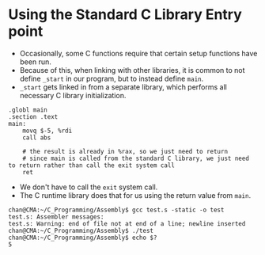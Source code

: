 # Using the Standard C Library Entry point

- Occasionally, some C functions require that certain setup functions have been run.
- Because of this, when linking with other libraries, it is common to not define `_start` in our program, but to instead define `main`.
- `_start` gets linked in from a separate library, which performs all necessary C library initialization.

```assembly
.globl main
.section .text 
main:
	movq $-5, %rdi
	call abs
	
	# the result is already in %rax, so we just need to return
	# since main is called from the standard C library, we just need to return rather than call the exit system call
	ret
```

- We don't have to call the `exit` system call.
- The C runtime library does that for us using the return value from `main`.

```sh'
chan@CMA:~/C_Programming/Assembly$ gcc test.s -static -o test
test.s: Assembler messages:
test.s: Warning: end of file not at end of a line; newline inserted
chan@CMA:~/C_Programming/Assembly$ ./test
chan@CMA:~/C_Programming/Assembly$ echo $?
5
```

